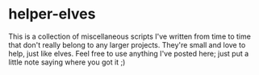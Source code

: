 
# helper-elves

This is a collection of miscellaneous scripts I've written from time to time that
don't really belong to any larger projects. They're small and love to help, just
like elves. Feel free to use anything I've posted here; just put a little note
saying where you got it ;)
